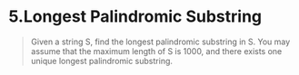 # 5.Longest Palindromic Substring

> Given a string S, find the longest palindromic substring in S. You may assume that the maximum length of S is 1000, and there exists one unique longest palindromic substring.

